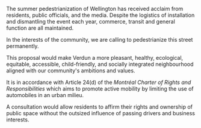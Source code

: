 The summer pedestrianization of Wellington has received acclaim from residents, public officials, and the media. Despite the logistics of installation and dismantling the event each year, commerce, transit and general function are all maintained.

In the interests of the community, we are calling to pedestrianize this street permanently.

This proposal would make Verdun a more pleasant, healthy, ecological, equitable, accessible, child-friendly, and socially integrated neighbourhood aligned with our community's ambitions and values.

It is in accordance with Article 24(d) of the *Montréal Charter of Rights and Responsibilities* which aims to promote active mobility by limiting the use of automobiles in an urban milieu.

A consultation would allow residents to affirm their rights and ownership of public space without the outsized influence of passing drivers and business interests.

